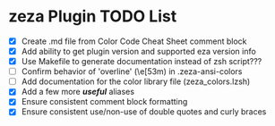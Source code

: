 # zeza Plugin TODO List

- [X] Create .md file from Color Code Cheat Sheet comment block
- [X] Add ability to get plugin version and supported eza version info
- [X] Use Makefile to generate documentation instead of zsh script???
- [ ] Confirm behavior of 'overline' (\e[53m) in .zeza-ansi-colors
- [ ] Add documentation for the color library file (zeza_colors.lzsh)
- [X] Add a few more ***useful*** aliases
- [X] Ensure consistent comment block formatting
- [X] Ensure consistent use/non-use of double quotes and curly braces
